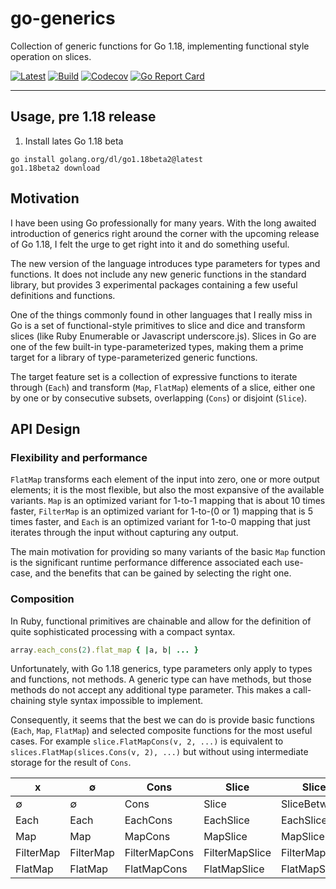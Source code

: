 # go-generics

Collection of generic functions for Go 1.18, implementing functional style
operation on slices.


[![Latest](
  https://img.shields.io/github/v/tag/maargenton/go-generics?color=blue&label=latest&logo=go&logoColor=white&sort=semver)](
  https://pkg.go.dev/github.com/maargenton/go-generics)
[![Build](
  https://img.shields.io/github/workflow/status/maargenton/go-generics/build?label=build&logo=github&logoColor=aaaaaa)](
  https://github.com/maargenton/go-generics/actions?query=branch%3Amaster)
[![Codecov](
  https://img.shields.io/codecov/c/github/maargenton/go-generics?label=codecov&logo=codecov&logoColor=aaaaaa&token=fVZ3ZMAgfo)](
  https://codecov.io/gh/maargenton/go-generics)
[![Go Report Card](
  https://goreportcard.com/badge/github.com/maargenton/go-generics)](
  https://goreportcard.com/report/github.com/maargenton/go-generics)


---------------------------


## Usage, pre 1.18 release

1. Install lates Go 1.18 beta

```
go install golang.org/dl/go1.18beta2@latest
go1.18beta2 download
```

## Motivation

I have been using Go professionally for many years. With the long awaited
introduction of generics right around the corner with the upcoming release of Go
1.18, I felt the urge to get right into it and do something useful.

The new version of the language introduces type parameters for types and
functions. It does not include any new generic functions in the standard
library, but provides 3 experimental packages containing a few useful
definitions and functions.

One of the things commonly found in other languages that I really miss in Go is
a set of functional-style primitives to slice and dice and transform slices
(like Ruby Enumerable or Javascript underscore.js). Slices in Go are one of the
few built-in type-parameterized types, making them a prime target for a library
of type-parameterized generic functions.

The target feature set is a collection of expressive functions to iterate
through (`Each`) and transform (`Map`, `FlatMap`) elements of a slice, either
one by one or by consecutive subsets, overlapping (`Cons`) or disjoint
(`Slice`).

## API Design

### Flexibility and performance

`FlatMap` transforms each element of the input into zero, one or more output
elements; it is the most flexible, but also the most expansive of the available
variants. `Map` is an optimized variant for 1-to-1 mapping that is about 10
times faster, `FilterMap` is an optimized variant for 1-to-(0 or 1) mapping that
is 5 times faster, and `Each` is an optimized variant for 1-to-0 mapping that
just iterates through the input without capturing any output.

The main motivation for providing so many variants of the basic `Map` function
is the significant runtime performance difference associated each use-case, and
the benefits that can be gained by selecting the right one.

### Composition

In Ruby, functional primitives are chainable and allow for the definition of quite sophisticated processing with a compact syntax.

```ruby
array.each_cons(2).flat_map { |a, b| ... }
```

Unfortunately, with Go 1.18 generics, type parameters only apply to types and
functions, not methods. A generic type can have methods, but those methods do
not accept any additional type parameter. This makes a call-chaining style
syntax impossible to implement.

Consequently, it seems that the best we can do is provide basic functions
(`Each`, `Map`, `FlatMap`) and selected composite functions for the most useful
cases. For example `slice.FlatMapCons(v, 2, ...)` is equivalent to
`slices.FlatMap(slices.Cons(v, 2), ...)` but without using intermediate storage
for the result of `Cons`.

x         | ∅         | Cons | Slice | SliceBetween | SliceBy
--------- | --------- | - | - | - | -
∅         | ∅         | Cons | Slice | SliceBetween | SliceBy
Each      | Each      | EachCons | EachSlice | EachSliceBetween | EachSliceBy
Map       | Map       | MapCons | MapSlice | MapSliceBetween | MapSliceBy
FilterMap | FilterMap | FilterMapCons | FilterMapSlice | FilterMapSliceBetween | FilterMapSliceBy
FlatMap   | FlatMap   | FlatMapCons | FlatMapSlice | FlatMapSliceBetween | FlatMapSliceBy
